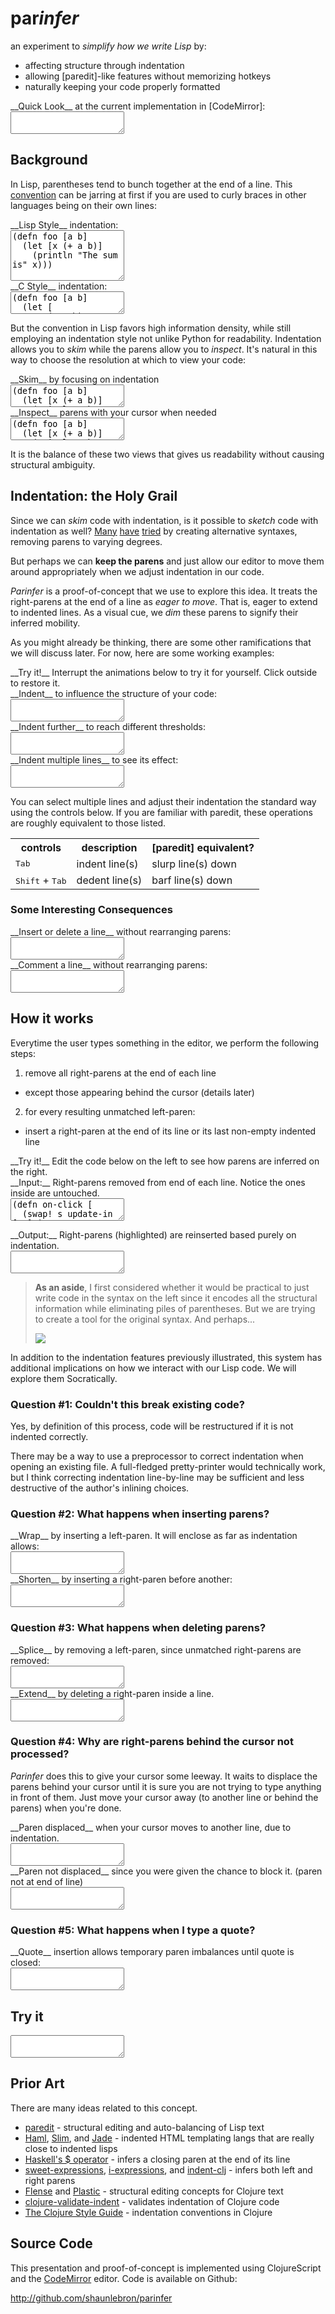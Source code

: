 # par<em>infer</em>

 <p class="subtitle">
an experiment to <em>simplify how we write Lisp</em> by:
</p>

  <ul class="features">
<li> affecting structure through indentation
<li> allowing [paredit]-like features without memorizing hotkeys
<li> naturally keeping your code properly formatted
</ul>

 <div>
<div class="caption">__Quick Look__ at the current implementation in [CodeMirror]:</div>
<textarea id="code-intro">
</textarea>
</div>

## Background

In Lisp, parentheses tend to bunch together at the end of a line. This
[convention] can be jarring at first if you are used to curly braces in other
languages being on their own lines:

[convention]:https://en.wikipedia.org/wiki/Indent_style#Lisp_style

 <div class="two-col">
<div class="col">
<div class="caption">__Lisp Style__ indentation:</div>
<textarea id="code-lisp-style" rows="5">
(defn foo [a b]
  (let [x (+ a b)]
    (println "The sum is" x)))
</textarea>
</div>

<div class="col">
<div class="caption">__C Style__ indentation:</div>
<textarea id="code-c-style">
(defn foo [a b]
  (let [
     x (+ a b)
    ]
    (println "The sum is" x)
  )
)
</textarea>
</div>
</div>

But the convention in Lisp favors high information density, while still
employing an indentation style not unlike Python for readability.  Indentation
allows you to _skim_ while the parens allow you to _inspect_.  It's natural in
this way to choose the resolution at which to view your code:

 <div class="two-col">
<div class="col">
<div class="caption">__Skim__ by focusing on indentation</div>
<textarea id="code-skim">
(defn foo [a b]
  (let [x (+ a b)]
    (println "The sum is" x)))
</textarea>
</div>

<div class="col">
<div class="caption">__Inspect__ parens with your cursor when needed</div>
<textarea id="code-inspect">
(defn foo [a b]
  (let [x (+ a b)]
    (println "The sum is" x)))
</textarea>
</div>
</div>

It is the balance of these two views that gives us readability without causing
structural ambiguity.

## Indentation: the Holy Grail

Since we can _skim_ code with indentation, is it possible to _sketch_ code with
indentation as well?
[Many][sweet-expressions]
[have][i-expressions]
[tried][indent-clj]
by creating alternative syntaxes, removing parens to varying degrees.

But perhaps we can __keep the parens__ and just allow our editor to move them
around appropriately when we adjust indentation in our code.

_Parinfer_ is a proof-of-concept that we use to explore this idea.  It treats
the right-parens at the end of a line as _eager to move_.  That is, eager to
extend to indented lines.  As a visual cue, we _dim_ these parens to signify
their inferred mobility.

As you might already be thinking, there are some other ramifications that we
will discuss later.  For now, here are some working examples:

<div class="interact">
<i class="fa fa-keyboard-o fa-lg"></i>
__Try it!__ Interrupt the animations below to try it for yourself. Click outside to restore it.
</div>

<div>
<div class="caption">__Indent__ to influence the structure of your code:</div>
<textarea id="code-indent">
</textarea>
</div>

<div>
<div class="caption">__Indent further__ to reach different thresholds:</div>
<textarea id="code-indent-far">
</textarea>
</div>

<div>
<div class="caption">__Indent multiple lines__ to see its effect:</div>
<textarea id="code-indent-multi">
</textarea>
</div>

You can select multiple lines and adjust their indentation the standard way using
the controls below.  If you are familiar with paredit, these operations are
roughly equivalent to those listed.

 <table class="paredit-table">
<tr>
<th>controls</th>
<th>description</th>
<th>[paredit] equivalent?</th>
</tr>
<tr>
<td><kbd class="light">Tab</kbd></td>
<td>indent line(s)</td>
<td>slurp line(s) down</td>
</tr>
<tr>
<td><kbd class="light">Shift</kbd> + <kbd class="light">Tab</kbd></td>
<td>dedent line(s)</td>
<td>barf line(s) down</td>
</tr>
</table>

### Some Interesting Consequences

<div>
<div class="caption">__Insert or delete a line__ without rearranging parens:</div>
<textarea id="code-line">
</textarea>
</div>

<div>
<div class="caption">__Comment a line__ without rearranging parens:</div>
<textarea id="code-comment">
</textarea>
</div>

## How it works

Everytime the user types something in the editor, we perform the following steps:

1. remove all right-parens at the end of each line
  - except those appearing behind the cursor (details later)
2. for every resulting unmatched left-paren:
  - insert a right-paren at the end of its line or its last non-empty indented line

<div class="interact">
<i class="fa fa-keyboard-o fa-lg"></i>
__Try it!__ Edit the code below on the left to see how parens are inferred on the right.
</div>

 <div class="two-col">
<div class="col">
<div class="caption">__Input:__ Right-parens removed from end of each line. Notice the ones inside are untouched.</div>
<textarea id="code-how-input">
(defn on-click [
  (swap! s update-in [:x] inc

(defn component
  "a hiccup style component.
  second line of docstring."
  [image-source
  [:div
   (if image-source
     [:img {:src image-source
            :on-click on-click
     [:span "no image"
   (for [[i msg] (indexed messages
     [:div {:style {:color (color i
      msg
</textarea>
</div>

<div class="col">
<div class="caption">__Output:__ Right-parens (highlighted) are reinserted based purely on indentation.</div>
<textarea id="code-how-output">
</textarea>
</div>
</div>

> __As an aside__, I first considered whether it would be practical to just
> write code in the syntax on the left since it encodes all the structural
> information while eliminating piles of parentheses.  But we are trying to
> create a tool for the original syntax.  And perhaps...
> 
> <a class="img-link" href="https://xkcd.com/859/"><img src="https://imgs.xkcd.com/comics/(.png"></img></a>

In addition to the indentation features previously illustrated, this system has
additional implications on how we interact with our Lisp code.  We will explore
them Socratically.

### Question #1: Couldn't this break existing code?

Yes, by definition of this process, code will be restructured if it is not
indented correctly.

There may be a way to use a preprocessor to correct indentation when opening an
existing file.  A full-fledged pretty-printer would technically work, but I
think correcting indentation line-by-line may be sufficient and less
destructive of the author's inlining choices.

### Question #2: What happens when inserting parens?

<div>
<div class="caption">__Wrap__ by inserting a left-paren. It will enclose as far as indentation allows:</div>
<textarea id="code-wrap">
</textarea>
</div>

<div>
<div class="caption">__Shorten__ by inserting a right-paren before another:</div>
<textarea id="code-barf">
</textarea>
</div>

### Question #3: What happens when deleting parens?

<div>
<div class="caption">__Splice__ by removing a left-paren, since unmatched right-parens are removed:</div>
<textarea id="code-splice">
</textarea>
</div>

<div>
<div class="caption">__Extend__ by deleting a right-paren inside a line.</div>
<textarea id="code-slurp">
</textarea>
</div>

### Question #4: Why are right-parens behind the cursor not processed?

_Parinfer_ does this to give your cursor some leeway.  It waits to displace the
parens behind your cursor until it is sure you are not trying to type anything
in front of them. Just move your cursor away (to another line or behind the
parens) when you're done.

<div>
<div class="caption">__Paren displaced__ when your cursor moves to another line, due to indentation.</div>
<textarea id="code-displaced">
</textarea>
</div>

<div>
<div class="caption">__Paren not displaced__ since you were given the chance to block it. (paren not at end of line)</div>
<textarea id="code-not-displaced">
</textarea>
</div>

### Question #5: What happens when I type a quote?

<div>
<div class="caption">__Quote__ insertion allows temporary paren imbalances until quote is closed:</div>
<textarea id="code-string">
</textarea>
</div>

## Try it

<textarea id="code-try">
</textarea>

## Prior Art

There are many ideas related to this concept.

- [paredit] - structural editing and auto-balancing of Lisp text
- [Haml], [Slim], and [Jade] - indented HTML templating langs that are really close to indented lisps
- [Haskell's $ operator] - infers a closing paren at the end of its line
- [sweet-expressions], [i-expressions], and [indent-clj] - infers both left and right parens
- [Flense] and [Plastic] - structural editing concepts for Clojure text
- [clojure-validate-indent] - validates indentation of Clojure code
- [The Clojure Style Guide] - indentation conventions in Clojure

## Source Code

This presentation and proof-of-concept is implemented using ClojureScript and
the [CodeMirror] editor.  Code is available on Github:

<http://github.com/shaunlebron/parinfer>


[Haml]:http://haml.info/
[Slim]:http://slim-lang.com/
[Jade]:http://jade-lang.com/
[Haskell's $ operator]:http://learnyouahaskell.com/higher-order-functions#function-application
[paredit]:http://danmidwood.com/content/2014/11/21/animated-paredit.html
[sweet-expressions]:http://readable.sourceforge.net/
[i-expressions]:http://srfi.schemers.org/srfi-49/srfi-49.html
[indent-clj]:https://github.com/boxed/indent-clj
[Flense]:https://github.com/mkremins/flense
[Plastic]:https://github.com/darwin/plastic
[clojure-validate-indent]:https://github.com/boxed/clojure-validate-indent
[The Clojure Style Guide]:https://github.com/bbatsov/clojure-style-guide#source-code-layout--organization
[CodeMirror]:https://codemirror.net/
